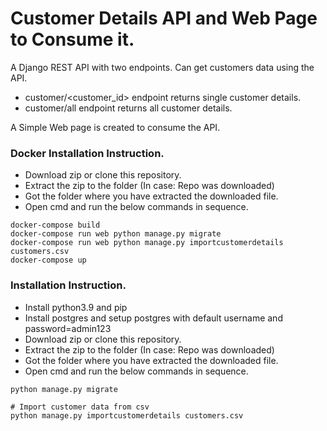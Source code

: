 # Customer Details API and Web Page to Consume it.

A Django REST API with two endpoints. Can get customers data using the API. 
- customer/<customer_id> endpoint returns single customer details.
- customer/all endpoint returns all customer details.

A Simple Web page is created to consume the API.

### Docker Installation Instruction.
- Download zip or clone this repository.
- Extract the zip to the folder (In case: Repo was downloaded)
- Got the folder where you have extracted the downloaded file.
- Open cmd and run the below commands in sequence.

```
docker-compose build
docker-compose run web python manage.py migrate
docker-compose run web python manage.py importcustomerdetails customers.csv
docker-compose up
```
### Installation Instruction.
- Install python3.9 and pip 
- Install postgres and setup postgres with default username and password=admin123
- Download zip or clone this repository.
- Extract the zip to the folder (In case: Repo was downloaded)
- Got the folder where you have extracted the downloaded file.
- Open cmd and run the below commands in sequence.


```
python manage.py migrate

# Import customer data from csv
python manage.py importcustomerdetails customers.csv
```
